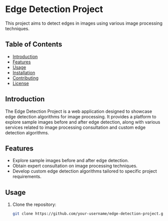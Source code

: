 # Edge Detection Project

This project aims to detect edges in images using various image processing techniques.

## Table of Contents

- [Introduction](#introduction)
- [Features](#features)
- [Usage](#usage)
- [Installation](#installation)
- [Contributing](#contributing)
- [License](#license)

## Introduction

The Edge Detection Project is a web application designed to showcase edge detection algorithms for image processing. It provides a platform to explore sample images before and after edge detection, along with various services related to image processing consultation and custom edge detection algorithms.

## Features

- Explore sample images before and after edge detection.
- Obtain expert consultation on image processing techniques.
- Develop custom edge detection algorithms tailored to specific project requirements.

## Usage

1. Clone the repository:

   ```bash
   git clone https://github.com/your-username/edge-detection-project.git
